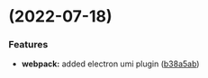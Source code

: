 # (2022-07-18)

### Features

- **webpack:** added electron umi plugin ([b38a5ab](https://github.com/mln-studio/umi-electron-ts/commit/b38a5ab3e8c2e7457ad0ba88e980f37c3391ba58))
